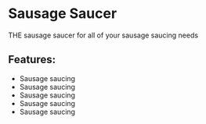 # Sausage Saucer
THE sausage saucer for all of your sausage saucing needs

## Features:
- Sausage saucing
- Sausage saucing
- Sausage saucing
- Sausage saucing
- Sausage saucing
